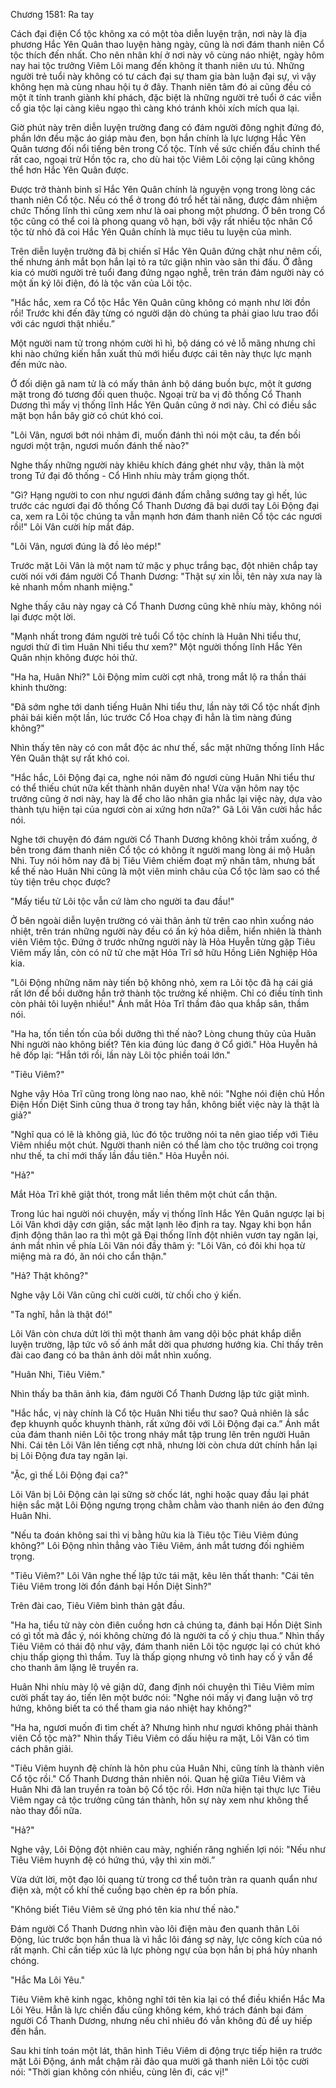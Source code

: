 




Chương 1581: Ra tay


Cách đại điện Cổ tộc không xa có một tòa diễn luyện trận, nơi này là địa phương Hắc Yên Quân thao luyện hàng ngày, cũng là nơi đám thanh niên Cổ tộc thích đến nhất. Cho nên nhân khí ở nơi này vô cùng náo nhiệt, ngày hôm nay hai tộc trưởng Viêm Lôi mang đến không ít thanh niên ưu tú. Những người trẻ tuổi này không có tư cách đại sự tham gia bàn luận đại sự, vì vậy không hẹn mà cùng nhau hội tụ ở đây. Thanh niên tâm đó ai cũng đều có một ít tính tranh giành khí phách, đặc biệt là những người trẻ tuổi ở các viễn cổ gia tộc lại càng kiêu ngạo thì càng khó tránh khỏi xích mích qua lại.

Giờ phút này trên diễn luyện trường đang có đám người đông nghịt đứng đó, phần lớn đều mặc áo giáp màu đen, bọn hắn chính là lực lượng Hắc Yên Quân tương đối nổi tiếng bên trong Cổ tộc. Tính về sức chiến đấu chỉnh thể rất cao, ngoại trừ Hồn tộc ra, cho dù hai tộc Viêm Lôi cộng lại cũng không thể hơn Hắc Yên Quân được.

Được trở thành binh sĩ Hắc Yên Quân chính là nguyện vọng trong lòng các thanh niên Cổ tộc. Nếu có thể ở trong đó trổ hết tài năng, được đảm nhiệm chức Thống lĩnh thì cũng xem như là oai phong một phương. Ở bên trong Cổ tộc cũng có thể coi là phong quang vô hạn, bởi vậy rất nhiều tộc nhân Cổ tộc từ nhỏ đã coi Hắc Yên Quân chính là mục tiêu tu luyện của mình.

Trên diễn luyện trường đã bị chiến sĩ Hắc Yên Quân đứng chật như nêm cối, thế nhưng ánh mắt bọn hắn lại tỏ ra tức giận nhìn vào sân thi đấu. Ở đằng kia có mười người trẻ tuổi đang đứng ngạo nghễ, trên trán đám người này có một ấn ký lôi điện, đó là tộc văn của Lôi tộc.

"Hắc hắc, xem ra Cổ tộc Hắc Yên Quân cũng không có mạnh như lời đồn rồi! Trước khi đến đây từng có người dặn dò chúng ta phải giao lưu trao đổi với các ngươi thật nhiều.”

Một người nam tử trong nhóm cười hì hì, bộ dáng có vẻ lỗ mãng nhưng chỉ khi nào chứng kiến hắn xuất thủ mới hiểu được cái tên này thực lực mạnh đến mức nào.

Ở đối diện gã nam tử là có mấy thân ảnh bộ dáng buồn bực, một ít gương mặt trong đó tương đối quen thuộc. Ngoại trừ ba vị đô thống Cổ Thanh Dương thì mấy vị thống lĩnh Hắc Yên Quân cũng ở nơi này. Chỉ có điều sắc mặt bọn hắn bây giờ có chút khó coi.

"Lôi Vân, ngươi bớt nói nhảm đi, muốn đánh thì nói một câu, ta đến bồi ngươi một trận, ngươi muốn đánh thế nào?"

Nghe thấy những người này khiêu khích đáng ghét như vậy, thân là một trong Tứ đại đô thống - Cổ Hình nhíu mày trầm giọng thốt.

"Gì? Hạng người to con như ngươi đánh đấm chẳng sướng tay gì hết, lúc trước các ngươi đại đô thống Cổ Thanh Dương đã bại dưới tay Lôi Động đại ca, xem ra Lôi tộc chúng ta vẫn mạnh hơn đám thanh niên Cổ tộc các ngươi rồi!" Lôi Vân cười híp mắt đáp.

"Lôi Vân, ngươi đúng là đồ lẻo mép!"

Trước mặt Lôi Vân là một nam tử mặc y phục trắng bạc, đột nhiên chắp tay cười nói với đám người Cổ Thanh Dương: "Thật sự xin lỗi, tên này xưa nay là kẻ nhanh mồm nhanh miệng."

Nghe thấy câu này ngay cả Cổ Thanh Dương cũng khẽ nhíu mày, không nói lại được một lời.

"Mạnh nhất trong đám người trẻ tuổi Cổ tộc chính là Huân Nhi tiểu thư, ngươi thử đi tìm Huân Nhi tiểu thư xem?" Một người thống lĩnh Hắc Yên Quân nhịn không được hỏi thử.

"Ha ha, Huân Nhi?" Lôi Động mỉm cười cợt nhã, trong mắt lộ ra thần thái khinh thường:

"Đã sớm nghe tới danh tiếng Huân Nhi tiểu thư, lần này tới Cổ tộc nhất định phải bái kiến một lần, lúc trước Cổ Hoa chạy đi hẳn là tìm nàng đúng không?"

Nhìn thấy tên này có con mắt độc ác như thế, sắc mặt những thống lĩnh Hắc Yên Quân thật sự rất khó coi.

"Hắc hắc, Lôi Động đại ca, nghe nói năm đó ngươi cùng Huân Nhi tiểu thư có thể thiếu chút nữa kết thành nhân duyên nha! Vừa vặn hôm nay tộc trưởng cũng ở nơi này, hay là để cho lão nhân gia nhắc lại việc này, dựa vào thành tựu hiện tại của ngươi còn ai xứng hơn nữa?" Gã Lôi Vân cười hắc hắc nói.

Nghe tới chuyện đó đám người Cổ Thanh Dương không khỏi trầm xuống, ở bên trong đám thanh niên Cổ tộc có không ít người mang lòng ái mộ Huân Nhi. Tuy nói hôm nay đã bị Tiêu Viêm chiếm đoạt mỹ nhân tâm, nhưng bất kể thế nào Huân Nhi cũng là một viên minh châu của Cổ tộc làm sao có thể tùy tiện trêu chọc được?

"Mấy tiểu tử Lôi tộc vẫn cứ làm cho người ta đau đầu!"

Ở bên ngoài diễn luyện trường có vài thân ảnh từ trên cao nhìn xuống náo nhiệt, trên trán những người này đều có ấn ký hỏa diễm, hiển nhiên là thành viên Viêm tộc. Đứng ở trước những người này là Hỏa Huyễn từng gặp Tiêu Viêm mấy lần, còn có nữ tử che mặt Hỏa Trĩ sở hữu Hồng Liên Nghiệp Hỏa kia.

"Lôi Động những năm này tiến bộ không nhỏ, xem ra Lôi tộc đã hạ cái giá rất lớn để bồi dưỡng hắn trở thành tộc trưởng kế nhiệm. Chỉ có điều tính tình còn phải tôi luyện nhiều!" Ánh mắt Hỏa Trĩ thầm đảo qua khắp sân, thầm nói.

"Ha ha, tốn tiền tốn của bồi dưỡng thì thế nào? Lòng chung thủy của Huân Nhi người nào không biết? Tên kia đúng lúc đang ở Cổ giới." Hỏa Huyễn hả hê đốp lại: “Hắn tới rồi, lần này Lôi tộc phiền toái lớn."

"Tiêu Viêm?"

Nghe vậy Hỏa Trĩ cũng trong lòng nao nao, khẽ nói: "Nghe nói điện chủ Hồn Điện Hồn Diệt Sinh cũng thua ở trong tay hắn, không biết việc này là thật là giả?"

"Nghĩ qua có lẽ là không giả, lúc đó tộc trưởng nói ta nên giao tiếp với Tiêu Viêm nhiều một chút. Người thanh niên có thể làm cho tộc trưởng coi trọng như thế, ta chỉ mới thấy lần đầu tiên." Hỏa Huyễn nói.

"Hả?"

Mắt Hỏa Trĩ khẽ giật thót, trong mắt liền thêm một chút cẩn thận.

Trong lúc hai người nói chuyện, mấy vị thống lĩnh Hắc Yên Quân ngược lại bị Lôi Vân khơi dậy cơn giận, sắc mặt lạnh lẽo định ra tay. Ngay khi bọn hắn định động thân lao ra thì một gã Đại thống lĩnh đột nhiên vươn tay ngăn lại, ánh mắt nhìn về phía Lôi Vân nói đầy thâm ý: "Lôi Vân, có đôi khi họa từ miệng mà ra đó, ăn nói cho cẩn thận."

"Hả? Thật không?"

Nghe vậy Lôi Vân cũng chỉ cười cười, từ chối cho ý kiến.

"Ta nghĩ, hẳn là thật đó!"

Lôi Vân còn chưa dứt lời thì một thanh âm vang dội bộc phát khắp diễn luyện trường, lập tức vô số ánh mắt dời qua phương hướng kia. Chỉ thấy trên đài cao đang có ba thân ảnh dõi mắt nhìn xuống.

"Huân Nhi, Tiêu Viêm."

Nhìn thấy ba thân ảnh kia, đám người Cổ Thanh Dương lập tức giật mình.

"Hắc hắc, vị này chính là Cổ tộc Huân Nhi tiểu thư sao? Quả nhiên là sắc đẹp khuynh quốc khuynh thành, rất xứng đôi với Lôi Động đại ca.” Ánh mắt của đám thanh niên Lôi tộc trong nháy mắt tập trung lên trên người Huân Nhi. Cái tên Lôi Vân lên tiếng cợt nhã, nhưng lời còn chưa dứt chính hắn lại bị Lôi Động đưa tay ngăn lại.

"Ặc, gì thế Lôi Động đại ca?"

Lôi Vân bị Lôi Động cản lại sững sờ chốc lát, nghi hoặc quay đầu lại phát hiện sắc mặt Lôi Động ngưng trọng chằm chằm vào thanh niên áo đen đứng Huân Nhi.

"Nếu ta đoán không sai thì vị bằng hữu kia là Tiêu tộc Tiêu Viêm đúng không?" Lôi Động nhìn thẳng vào Tiêu Viêm, ánh mắt tương đối nghiêm trọng.

"Tiêu Viêm?" Lôi Vân nghe thế lập tức tái mặt, kêu lên thất thanh: "Cái tên Tiêu Viêm trong lời đồn đánh bại Hồn Diệt Sinh?"

Trên đài cao, Tiêu Viêm bình thản gật đầu.

"Ha ha, tiểu tử này còn điên cuồng hơn cả chúng ta, đánh bại Hồn Diệt Sinh có gì tốt mà đắc ý, nói không chừng đó là người ta cố ý chịu thua.” Nhìn thấy Tiêu Viêm có thái độ như vậy, đám thanh niên Lôi tộc ngược lại có chút khó chịu thấp giọng thì thầm. Tuy là thấp giọng nhưng vô tình hay cố ý vẫn để cho thanh âm lặng lẽ truyền ra.

Huân Nhi nhíu mày lộ vẻ giận dữ, đang định nói chuyện thì Tiêu Viêm mỉm cười phất tay áo, tiến lên một bước nói: "Nghe nói mấy vị đang luận võ trợ hứng, không biết ta có thể tham gia náo nhiệt hay không?"

"Ha ha, ngươi muốn đi tìm chết à? Nhưng hình như ngươi không phải thành viên Cổ tộc mà?" Nhìn thấy Tiêu Viêm có dấu hiệu ra mặt, Lôi Vân có tìm cách phân giải.

"Tiêu Viêm huynh đệ chính là hôn phu của Huân Nhi, cũng tính là thành viên Cổ tộc rồi." Cổ Thanh Dương thản nhiên nói. Quan hệ giữa Tiêu Viêm và Huân Nhi đã lan truyền ra toàn bộ Cổ tộc rồi. Hơn nữa hiện tại thực lực Tiêu Viêm ngay cả tộc trưởng cũng tán thành, hôn sự này xem như không thể nào thay đổi nữa.

"Hả?"

Nghe vậy, Lôi Động đột nhiên cau mày, nghiến răng nghiến lợi nói: "Nếu như Tiêu Viêm huynh đệ có hứng thú, vậy thì xin mời.”

Vừa dứt lời, một đạo lôi quang từ trong cơ thể tuôn tràn ra quanh quẩn như điện xà, một cổ khí thế cuồng bạo chèn ép ra bốn phía.

"Không biết Tiêu Viêm sẽ ứng phó tên kia như thế nào."

Đám người Cổ Thanh Dương nhìn vào lôi điện màu đen quanh thân Lôi Động, lúc trước bọn hắn thua là vì hắc lôi đáng sợ này, lực công kích của nó rất mạnh. Chỉ cần tiếp xúc là lực phòng ngự của bọn hắn bị phá hủy nhanh chóng.

"Hắc Ma Lôi Yêu."

Tiêu Viêm khẽ kinh ngạc, không nghĩ tới tên kia lại có thể điều khiển Hắc Ma Lôi Yêu. Hẳn là lực chiến đấu cũng không kém, khó trách đánh bại đám người Cổ Thanh Dương, nhưng nếu chỉ nhiêu đó vẫn không đủ để uy hiếp đến hắn.

Sau khi tính toán một lát, thân hình Tiêu Viêm di động trực tiếp hiện ra trước mặt Lôi Động, ánh mắt chậm rãi đảo qua mười gã thanh niên Lôi tộc cười nói: "Thời gian không cón nhiều, cùng lên đi, các vị!"




